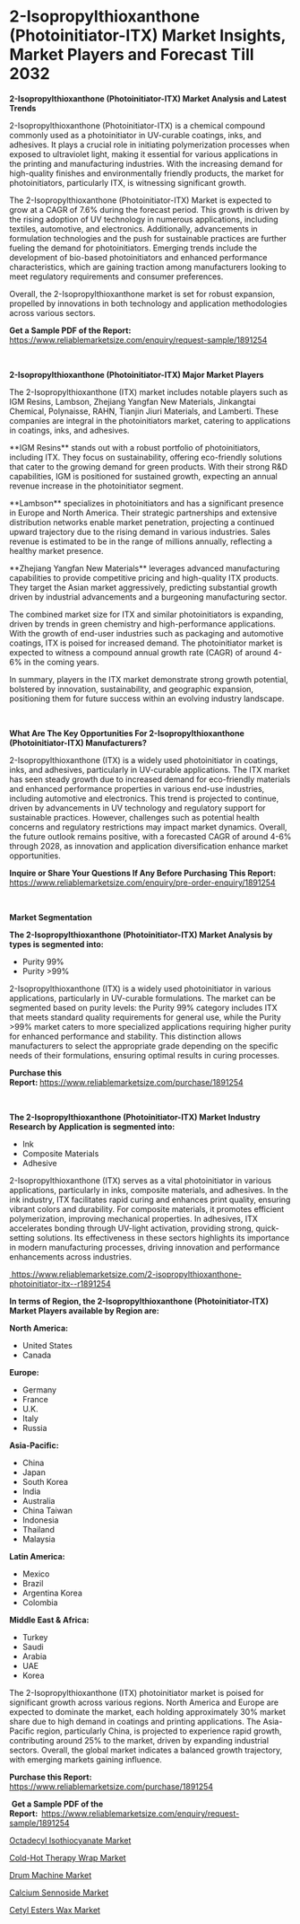 <p><h1>2-Isopropylthioxanthone (Photoinitiator-ITX) Market Insights, Market Players and Forecast Till 2032</h1></p><p><strong>2-Isopropylthioxanthone (Photoinitiator-ITX) Market Analysis and Latest Trends</strong></p>
<p><p>2-Isopropylthioxanthone (Photoinitiator-ITX) is a chemical compound commonly used as a photoinitiator in UV-curable coatings, inks, and adhesives. It plays a crucial role in initiating polymerization processes when exposed to ultraviolet light, making it essential for various applications in the printing and manufacturing industries. With the increasing demand for high-quality finishes and environmentally friendly products, the market for photoinitiators, particularly ITX, is witnessing significant growth.</p><p>The 2-Isopropylthioxanthone (Photoinitiator-ITX) Market is expected to grow at a CAGR of 7.6% during the forecast period. This growth is driven by the rising adoption of UV technology in numerous applications, including textiles, automotive, and electronics. Additionally, advancements in formulation technologies and the push for sustainable practices are further fueling the demand for photoinitiators. Emerging trends include the development of bio-based photoinitiators and enhanced performance characteristics, which are gaining traction among manufacturers looking to meet regulatory requirements and consumer preferences.</p><p>Overall, the 2-Isopropylthioxanthone market is set for robust expansion, propelled by innovations in both technology and application methodologies across various sectors.</p></p>
<p><strong>Get a Sample PDF of the Report:&nbsp;</strong> <a href="https://www.reliablemarketsize.com/enquiry/request-sample/1891254?utm_campaign=2242&utm_medium=2&utm_source=Github&utm_content=ia&utm_term=04022025&utm_id=2-isopropylthioxanthone-photoinitiator-itx">https://www.reliablemarketsize.com/enquiry/request-sample/1891254</a></p>
<p>&nbsp;</p>
<p><strong>2-Isopropylthioxanthone (Photoinitiator-ITX) Major Market Players</strong></p>
<p><p>The 2-Isopropylthioxanthone (ITX) market includes notable players such as IGM Resins, Lambson, Zhejiang Yangfan New Materials, Jinkangtai Chemical, Polynaisse, RAHN, Tianjin Jiuri Materials, and Lamberti. These companies are integral in the photoinitiators market, catering to applications in coatings, inks, and adhesives.</p><p>**IGM Resins** stands out with a robust portfolio of photoinitiators, including ITX. They focus on sustainability, offering eco-friendly solutions that cater to the growing demand for green products. With their strong R&D capabilities, IGM is positioned for sustained growth, expecting an annual revenue increase in the photoinitiator segment.</p><p>**Lambson** specializes in photoinitiators and has a significant presence in Europe and North America. Their strategic partnerships and extensive distribution networks enable market penetration, projecting a continued upward trajectory due to the rising demand in various industries. Sales revenue is estimated to be in the range of millions annually, reflecting a healthy market presence.</p><p>**Zhejiang Yangfan New Materials** leverages advanced manufacturing capabilities to provide competitive pricing and high-quality ITX products. They target the Asian market aggressively, predicting substantial growth driven by industrial advancements and a burgeoning manufacturing sector.</p><p>The combined market size for ITX and similar photoinitiators is expanding, driven by trends in green chemistry and high-performance applications. With the growth of end-user industries such as packaging and automotive coatings, ITX is poised for increased demand. The photoinitiator market is expected to witness a compound annual growth rate (CAGR) of around 4-6% in the coming years.</p><p>In summary, players in the ITX market demonstrate strong growth potential, bolstered by innovation, sustainability, and geographic expansion, positioning them for future success within an evolving industry landscape.</p></p>
<p>&nbsp;</p>
<p><strong>What Are The Key Opportunities For 2-Isopropylthioxanthone (Photoinitiator-ITX) Manufacturers?</strong></p>
<p><p>2-Isopropylthioxanthone (ITX) is a widely used photoinitiator in coatings, inks, and adhesives, particularly in UV-curable applications. The ITX market has seen steady growth due to increased demand for eco-friendly materials and enhanced performance properties in various end-use industries, including automotive and electronics. This trend is projected to continue, driven by advancements in UV technology and regulatory support for sustainable practices. However, challenges such as potential health concerns and regulatory restrictions may impact market dynamics. Overall, the future outlook remains positive, with a forecasted CAGR of around 4-6% through 2028, as innovation and application diversification enhance market opportunities.</p></p>
<p><strong>Inquire or Share Your Questions If Any Before Purchasing This Report:</strong> <a href="https://www.reliablemarketsize.com/enquiry/pre-order-enquiry/1891254?utm_campaign=2242&utm_medium=2&utm_source=Github&utm_content=ia&utm_term=04022025&utm_id=2-isopropylthioxanthone-photoinitiator-itx">https://www.reliablemarketsize.com/enquiry/pre-order-enquiry/1891254</a></p>
<p>&nbsp;</p>
<p><strong>Market Segmentation</strong></p>
<p><strong>The 2-Isopropylthioxanthone (Photoinitiator-ITX) Market Analysis by types is segmented into:</strong></p>
<p><ul><li>Purity 99%</li><li>Purity >99%</li></ul></p>
<p><p>2-Isopropylthioxanthone (ITX) is a widely used photoinitiator in various applications, particularly in UV-curable formulations. The market can be segmented based on purity levels: the Purity 99% category includes ITX that meets standard quality requirements for general use, while the Purity >99% market caters to more specialized applications requiring higher purity for enhanced performance and stability. This distinction allows manufacturers to select the appropriate grade depending on the specific needs of their formulations, ensuring optimal results in curing processes.</p></p>
<p><strong>Purchase this Report:&nbsp;</strong><a href="https://www.reliablemarketsize.com/purchase/1891254?utm_campaign=2242&utm_medium=2&utm_source=Github&utm_content=ia&utm_term=04022025&utm_id=2-isopropylthioxanthone-photoinitiator-itx">https://www.reliablemarketsize.com/purchase/1891254</a></p>
<p>&nbsp;</p>
<p><strong>The 2-Isopropylthioxanthone (Photoinitiator-ITX) Market Industry Research by Application is segmented into:</strong></p>
<p><ul><li>Ink</li><li>Composite Materials</li><li>Adhesive</li></ul></p>
<p><p>2-Isopropylthioxanthone (ITX) serves as a vital photoinitiator in various applications, particularly in inks, composite materials, and adhesives. In the ink industry, ITX facilitates rapid curing and enhances print quality, ensuring vibrant colors and durability. For composite materials, it promotes efficient polymerization, improving mechanical properties. In adhesives, ITX accelerates bonding through UV-light activation, providing strong, quick-setting solutions. Its effectiveness in these sectors highlights its importance in modern manufacturing processes, driving innovation and performance enhancements across industries.</p></p>
<p><a href="https://www.reliablemarketsize.com/2-isopropylthioxanthone-photoinitiator-itx--r1891254?utm_campaign=2242&utm_medium=2&utm_source=Github&utm_content=ia&utm_term=04022025&utm_id=2-isopropylthioxanthone-photoinitiator-itx">&nbsp;https://www.reliablemarketsize.com/2-isopropylthioxanthone-photoinitiator-itx--r1891254</a></p>
<p><strong>In terms of Region, the 2-Isopropylthioxanthone (Photoinitiator-ITX) Market Players available by Region are:</strong></p>
<p>
    <p> <strong> North America: </strong>
        <ul>
            <li>United States</li>
            <li>Canada</li>
        </ul>
        </p> 
    <p> <strong> Europe: </strong>
        <ul>
            <li>Germany</li>
            <li>France</li>
            <li>U.K.</li>
            <li>Italy</li>
            <li>Russia</li>
        </ul>
        </p> 
    <p> <strong> Asia-Pacific: </strong>
        <ul>
            <li>China</li>
            <li>Japan</li>
            <li>South Korea</li>
            <li>India</li>
            <li>Australia</li>
            <li>China Taiwan</li>
            <li>Indonesia</li>
            <li>Thailand</li>
            <li>Malaysia</li>
        </ul>
        </p> 
    <p> <strong> Latin America: </strong>
        <ul>
            <li>Mexico</li>
            <li>Brazil</li>
            <li>Argentina Korea</li>
            <li>Colombia</li>
        </ul>
        </p> 
    <p> <strong> Middle East & Africa: </strong>
        <ul>
            <li>Turkey</li>
            <li>Saudi</li>
            <li>Arabia</li>
            <li>UAE</li>
            <li>Korea</li>
        </ul>
    </p>
    </p>
<p><p>The 2-Isopropylthioxanthone (ITX) photoinitiator market is poised for significant growth across various regions. North America and Europe are expected to dominate the market, each holding approximately 30% market share due to high demand in coatings and printing applications. The Asia-Pacific region, particularly China, is projected to experience rapid growth, contributing around 25% to the market, driven by expanding industrial sectors. Overall, the global market indicates a balanced growth trajectory, with emerging markets gaining influence.</p></p>
<p><strong>Purchase this Report: </strong><a href="https://www.reliablemarketsize.com/purchase/1891254?utm_campaign=2242&utm_medium=2&utm_source=Github&utm_content=ia&utm_term=04022025&utm_id=2-isopropylthioxanthone-photoinitiator-itx">https://www.reliablemarketsize.com/purchase/1891254</a></p>
<p>&nbsp;<strong>Get a Sample PDF of the Report:&nbsp;&nbsp;</strong><a href="https://www.reliablemarketsize.com/enquiry/request-sample/1891254?utm_campaign=2242&utm_medium=2&utm_source=Github&utm_content=ia&utm_term=04022025&utm_id=2-isopropylthioxanthone-photoinitiator-itx">https://www.reliablemarketsize.com/enquiry/request-sample/1891254</a></p>
<p><strong></strong></p>
<p><p><a href="https://github.com/suleimannichelle7/Market-Research-Report-List-1/blob/main/octadecyl-isothiocyanate-market.md?utm_campaign=2242&utm_medium=2&utm_source=Github&utm_content=ia&utm_term=04022025&utm_id=2-isopropylthioxanthone-photoinitiator-itx">Octadecyl Isothiocyanate Market</a></p><p><a href="https://www.linkedin.com/pulse/market-dynamics-cold-hot-therapy-wrap-industry-forecast-trends-390rc?utm_campaign=2242&utm_medium=2&utm_source=Github&utm_content=ia&utm_term=04022025&utm_id=2-isopropylthioxanthone-photoinitiator-itx">Cold-Hot Therapy Wrap Market</a></p><p><a href="https://www.linkedin.com/pulse/revenue-forecast-drum-machine-market-projected-56-cagr-from-hhbye?utm_campaign=2242&utm_medium=2&utm_source=Github&utm_content=ia&utm_term=04022025&utm_id=2-isopropylthioxanthone-photoinitiator-itx">Drum Machine Market</a></p><p><a href="https://www.linkedin.com/pulse/comprehensive-assessment-calcium-sennoside-markets-8-cagrfrom-cnfoc?utm_campaign=2242&utm_medium=2&utm_source=Github&utm_content=ia&utm_term=04022025&utm_id=2-isopropylthioxanthone-photoinitiator-itx">Calcium Sennoside Market</a></p><p><a href="https://www.linkedin.com/pulse/revenue-generation-insights-cetyl-esters-wax-market-size-xgjue?utm_campaign=2242&utm_medium=2&utm_source=Github&utm_content=ia&utm_term=04022025&utm_id=2-isopropylthioxanthone-photoinitiator-itx">Cetyl Esters Wax Market</a></p></p>